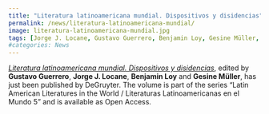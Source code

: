 ```yaml
---
title: "Literatura latinoamericana mundial. Dispositivos y disidencias"
permalink: /news/literatura-latinoamericana-mundial/
image: literatura-latinoamericana-mundial.jpg
tags: [Jorge J. Locane, Gustavo Guerrero, Benjamin Loy, Gesine Müller, publication]
#categories: News
---
```

[*Literatura latinoamericana mundial. Dispositivos y disidencias*](https://www.degruyter.com/view/product/547968), edited by **Gustavo Guerrero**, **Jorge J. Locane**, **Benjamin Loy** and **Gesine Müller**, has just been published by DeGruyter. The volume is part of the series “Latin American Literatures in the World / Literaturas Latinoamericanas en el Mundo 5” and is available as Open Access.
